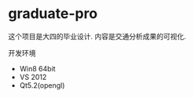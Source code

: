 graduate-pro
============

这个项目是大四的毕业设计. 内容是交通分析成果的可视化. 

开发环境
* Win8 64bit 
* VS 2012 
* Qt5.2(opengl) 
